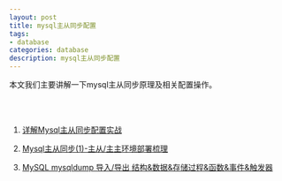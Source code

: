 ```yaml
---
layout: post
title: mysql主从同步配置
tags:
- database
categories: database
description: mysql主从同步配置
---
```




本文我们主要讲解一下mysql主从同步原理及相关配置操作。


<!-- more -->



<br />
<br />

1. [详解Mysql主从同步配置实战](http://www.jb51.net/article/108312.htm)

2. [Mysql主从同步(1)-主从/主主环境部署梳理](https://www.cnblogs.com/kevingrace/p/6256603.html)

3. [MySQL mysqldump 导入/导出 结构&数据&存储过程&函数&事件&触发器](https://www.cnblogs.com/chevin/p/5683281.html)




<br />
<br />
<br />

